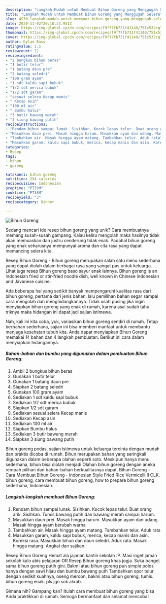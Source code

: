 ```yaml
---
description: "Langkah Mudah untuk Membuat Bihun Goreng yang Menggugah Selera"
title: "Langkah Mudah untuk Membuat Bihun Goreng yang Menggugah Selera"
slug: 4930-langkah-mudah-untuk-membuat-bihun-goreng-yang-menggugah-selera
date: 2020-11-02T20:10:24.951Z
image: https://img-global.cpcdn.com/recipes/f9f77fb731f41140/751x532cq70/bihun-goreng-foto-resep-utama.jpg
thumbnail: https://img-global.cpcdn.com/recipes/f9f77fb731f41140/751x532cq70/bihun-goreng-foto-resep-utama.jpg
cover: https://img-global.cpcdn.com/recipes/f9f77fb731f41140/751x532cq70/bihun-goreng-foto-resep-utama.jpg
author: Dylan Bass
ratingvalue: 3.5
reviewcount: 12
recipeingredient:
- "2 bungkus bihun beras"
- "1 butir telur"
- "1 batang daun pre"
- "2 batang seledri"
- "100 gram ayam"
- "1 sdt kaldu sapi bubuk"
- "1/2 sdt merica bubuk"
- "1/2 sdt garam"
- "sesuai selera Kecap manis"
- " Kecap asin"
- "100 ml air"
- " Bumbu halus"
- "3 butir bawang merah"
- "3 siung bawang putih"
recipeinstructions:
- "Rendam bihun sampai lunak. Sisihkan. Kocok lepas telur. Buat orang arik. Sisihkan. Tumis bawang putih dan bawang merah sampai harum."
- "Masukkan daun prei. Masak hingga harum. Masukkan ayam dan udang. Masak hingga ayam berubah warna"
- "Tambahkan air. Masak hingga ayam matang. Tambahkan telur. Aduk rata"
- "Masukkan garam, kaldu sapi bubuk, merica, kecap manis dan asin. Koreksi rasa. Masukkan bihun dan daun seledri. Aduk rata. Masak hingga matang. Angkat dan sajikan."
categories:
- Resep
tags:
- bihun
- goreng

katakunci: bihun goreng 
nutrition: 254 calories
recipecuisine: Indonesian
preptime: "PT29M"
cooktime: "PT38M"
recipeyield: "3"
recipecategory: Dinner

---
```



![Bihun Goreng](https://img-global.cpcdn.com/recipes/f9f77fb731f41140/751x532cq70/bihun-goreng-foto-resep-utama.jpg)

Sedang mencari ide resep bihun goreng yang unik? Cara membuatnya memang susah-susah gampang. Kalau keliru mengolah maka hasilnya tidak akan memuaskan dan justru cenderung tidak enak. Padahal bihun goreng yang enak seharusnya mempunyai aroma dan cita rasa yang dapat memancing selera kita.

Resep Bihun Goreng - Bihun goreng merupakan salah satu menu sederhana yang dapat diolah dalam berbagai rasa yang sangat pas untuk keluarga. Lihat juga resep Bihun goreng baso sayur enak lainnya. Bihun goreng is an Indonesian fried or stir-fried noodle dish, well known in Chinese Indonesian and Javanese cuisine.

Ada beberapa hal yang sedikit banyak mempengaruhi kualitas rasa dari bihun goreng, pertama dari jenis bahan, lalu pemilihan bahan segar sampai cara mengolah dan menghidangkannya. Tidak usah pusing jika ingin menyiapkan bihun goreng yang enak di rumah, karena asal sudah tahu triknya maka hidangan ini dapat jadi sajian istimewa.


Nah, kali ini kita coba, yuk, variasikan bihun goreng sendiri di rumah. Tetap berbahan sederhana, sajian ini bisa memberi manfaat untuk membantu menjaga kesehatan tubuh kita. Anda dapat menyiapkan Bihun Goreng memakai 14 bahan dan 4 langkah pembuatan. Berikut ini cara dalam menyiapkan hidangannya.

<!--inarticleads1-->

##### Bahan-bahan dan bumbu yang digunakan dalam pembuatan Bihun Goreng:

1. Ambil 2 bungkus bihun beras
1. Gunakan 1 butir telur
1. Gunakan 1 batang daun pre
1. Siapkan 2 batang seledri
1. Gunakan 100 gram ayam
1. Sediakan 1 sdt kaldu sapi bubuk
1. Sediakan 1/2 sdt merica bubuk
1. Siapkan 1/2 sdt garam
1. Sediakan sesuai selera Kecap manis
1. Sediakan  Kecap asin
1. Sediakan 100 ml air
1. Siapkan  Bumbu halus
1. Sediakan 3 butir bawang merah
1. Siapkan 3 siung bawang putih


Bihun goreng pedas, sajian istimewa untuk keluarga tercinta dengan mudah dan praktis dicoba di rumah. Bihun merupakan bahan yang seringkali digunakan dalam beberapa olahan seperti soto. Meskipun hanya menu sederhana, bihun bisa diolah menjadi Olahan bihun goreng dengan aneka rempah pilihan dan bahan-bahan berkualitasnya dapat. Bihun Goreng - Cara Membuat Bihun Goreng - Indonesian Style Fried Rice Vermicelli II CLK. bihun goreng, cara membuat bihun goreng, how to prepare bihun goreng sederhana, Indonesian. 

<!--inarticleads2-->

##### Langkah-langkah membuat Bihun Goreng:

1. Rendam bihun sampai lunak. Sisihkan. Kocok lepas telur. Buat orang arik. Sisihkan. Tumis bawang putih dan bawang merah sampai harum.
1. Masukkan daun prei. Masak hingga harum. Masukkan ayam dan udang. Masak hingga ayam berubah warna
1. Tambahkan air. Masak hingga ayam matang. Tambahkan telur. Aduk rata
1. Masukkan garam, kaldu sapi bubuk, merica, kecap manis dan asin. Koreksi rasa. Masukkan bihun dan daun seledri. Aduk rata. Masak hingga matang. Angkat dan sajikan.


Resep Bihun Goreng Hemat ala jajanan kantin sekolah :P. Masi inget jaman sekolah kalo abis pelajaran OR Resep Bihun goreng khas jogja. Suka banget sama bihun goreng putih gini. Bakmi atau bihun goreng pun simple polos hanya dengan sawi hijau dan bumbu bawang puth Tambahkan opor telur dengan sedikit kuahnya, oseng mercon, bakmi atau bihun goreng, tumis. bihun goreng enak. pls jgn sok akrab. 

Gimana nih? Gampang kan? Itulah cara membuat bihun goreng yang bisa Anda praktikkan di rumah. Semoga bermanfaat dan selamat mencoba!
